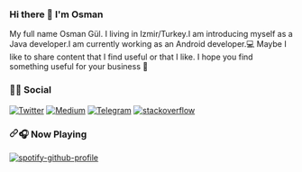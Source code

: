 <html>
<h3>Hi there 👋 I'm Osman</h3>
<p>
My full name Osman Gül. I living in Izmir/Turkey.I am introducing myself as a Java developer.I am currently working as an Android developer.💻 Maybe I like to share content that I find useful or that I like. I hope you find something useful for your business 👻


<h3>🤝🏻 Social</h3>

<a href="https://twitter.com/osmaanngull" rel="nofollow"><img align="center" src="https://camo.githubusercontent.com/b6649cb761465e4af018b2131bd9d85f6102398900f94eaf7b336aacae5ca7ce/68747470733a2f2f696d672e736869656c64732e696f2f62616467652f547769747465722d3144413146323f7374796c653d666c6174266c6f676f3d74776974746572266c6f676f436f6c6f723d7768697465" alt="Twitter" data-canonical-src="https://img.shields.io/badge/Twitter-1DA1F2?style=flat&amp;logo=twitter&amp;logoColor=white" style="max-width:100%;"></a>
<a href="https://medium.com/@osmangl" rel="nofollow"><img align="center" src="https://camo.githubusercontent.com/22231757c1d18da8b63aa6bd79c49cafa2a4fb9829ed5ade39d0933a17074c04/68747470733a2f2f696d672e736869656c64732e696f2f62616467652f4d656469756d2d3132313030453f7374796c653d666c6174266c6f676f3d6d656469756d266c6f676f436f6c6f723d7768697465" alt="Medium" data-canonical-src="https://img.shields.io/badge/Medium-12100E?style=flat&amp;logo=medium&amp;logoColor=white" style="max-width:100%;"></a>
<a href="https://t.me/osmangul7" rel="nofollow"><img align="center" src="https://camo.githubusercontent.com/e07a876de1920a5f5c95c3b03146908cc3b6146a88b9e9d566b3ebcf2a8b259a/68747470733a2f2f696d672e736869656c64732e696f2f62616467652f54656c656772616d2d3243413545303f7374796c653d666c6174266c6f676f3d74656c656772616d266c6f676f436f6c6f723d7768697465" alt="Telegram" data-canonical-src="https://img.shields.io/badge/Telegram-2CA5E0?style=flat&amp;logo=telegram&amp;logoColor=white" style="max-width:100%;"></a>
<a href="https://stackoverflow.com/users/14219417/osman-gul" rel="nofollow"><img align="center" src="https://camo.githubusercontent.com/a8edd87c41ee117cf5441b0e70779516339d5c2dffac13a9b95bdf2ce7f78b66/68747470733a2f2f696d672e736869656c64732e696f2f62616467652f537461636b5f4f766572666c6f772d4645374131363f7374796c653d666c6174266c6f676f3d737461636b2d6f766572666c6f77266c6f676f436f6c6f723d7768697465" alt="stackoverflow" data-canonical-src="https://img.shields.io/badge/Stack_Overflow-FE7A16?style=flat&amp;logo=stack-overflow&amp;logoColor=white" style="max-width:100%;"></a>

</p>


<h3><a id="user-content--now-playing" class="anchor" aria-hidden="true" href="#-now-playing"><svg class="octicon octicon-link" viewBox="0 0 16 16" version="1.1" width="16" height="16" aria-hidden="true"><path fill-rule="evenodd" d="M7.775 3.275a.75.75 0 001.06 1.06l1.25-1.25a2 2 0 112.83 2.83l-2.5 2.5a2 2 0 01-2.83 0 .75.75 0 00-1.06 1.06 3.5 3.5 0 004.95 0l2.5-2.5a3.5 3.5 0 00-4.95-4.95l-1.25 1.25zm-4.69 9.64a2 2 0 010-2.83l2.5-2.5a2 2 0 012.83 0 .75.75 0 001.06-1.06 3.5 3.5 0 00-4.95 0l-2.5 2.5a3.5 3.5 0 004.95 4.95l1.25-1.25a.75.75 0 00-1.06-1.06l-1.25 1.25a2 2 0 01-2.83 0z"></path></svg></a><g-emoji class="g-emoji" alias="headphones" fallback-src="https://github.githubassets.com/images/icons/emoji/unicode/1f3a7.png">🎧</g-emoji> Now Playing</h3>

[![spotify-github-profile](https://spotify-github-profile.vercel.app/api/view?uid=osmangul7&cover_image=false&theme=default)](https://github.com/kittinan/spotify-github-profile)
</html>
